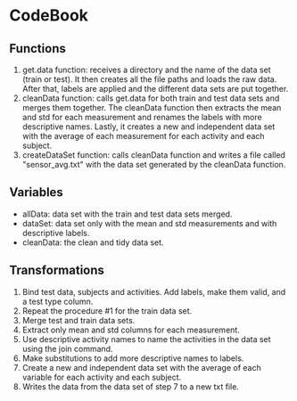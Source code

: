 # CodeBook

## Functions

1. get.data function: receives a directory and the name of the data set (train or test). It then creates all the file paths and loads the raw data. After that, labels are applied and the different data sets are put together.
2. cleanData function: calls get.data for both train and test data sets and merges them together. The cleanData function then extracts the mean and std for each measurement and renames the labels with more descriptive names. Lastly, it creates a new and independent data set with the average of each measurement for each activity and each subject. 
3. createDataSet  function: calls cleanData function and writes a file called "sensor_avg.txt" with the data set generated by the cleanData function.

## Variables

- allData: data set with the train and test data sets merged.
- dataSet: data set only with the mean and std measurements and with descriptive labels.
- cleanData: the clean and tidy data set.

## Transformations

1. Bind test data, subjects and activities. Add labels, make them valid, and a test type column.
2. Repeat the procedure #1 for the train data set.
3. Merge test and train data sets.
4. Extract only mean and std columns for each measurement.
5. Use descriptive activity names to name the activities in the data set using the join command.
6. Make substitutions to add more descriptive names to labels.
7. Create a new and independent data set with the average of each variable for each activity and each subject.
8. Writes the data from the data set of step 7 to a new txt file.
